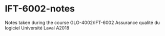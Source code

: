 # IFT-6002-notes
Notes taken during the course GLO-4002/IFT-6002 Assurance qualité du logiciel Université Laval A2018
